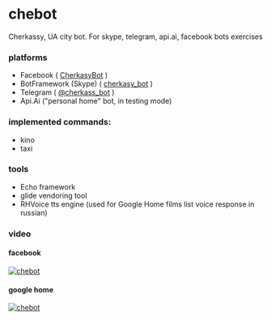 # chebot
Cherkassy, UA 
city bot. 
For skype, telegram, api.ai, facebook bots exercises

### platforms
* Facebook ( [CherkasyBot](http://fb.me/cherkasybot) )
* BotFramework (Skype)  ( [cherkasy_bot](https://join.skype.com/bot/ce3552b9-2648-45da-8ec6-6ecab7064d1e) )
* Telegram ( [@cherkass_bot](https://web.telegram.org/#/im?p=@cherkass_bot) )
* Api.Ai  ("personal home" bot, in testing mode)


### implemented commands:

* kino
* taxi


### tools

* Echo framework
* glide vendoring tool
* RHVoice tts engine (used for Google Home films list voice response in russian)

### video

####  facebook

[![chebot](https://i.ytimg.com/vi/QnbLH4ERlik/hqdefault.jpg)](https://www.youtube.com/watch?v=QnbLH4ERlik)

#### google home
[![chebot](https://i.ytimg.com/vi/DXrwb6W4N7Q/hqdefault.jpg)](https://www.youtube.com/watch?v=DXrwb6W4N7Q)



